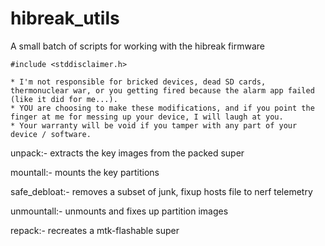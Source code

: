# hibreak_utils
A small batch of scripts for working with the hibreak firmware

```
#include <stddisclaimer.h>

* I'm not responsible for bricked devices, dead SD cards, thermonuclear war, or you getting fired because the alarm app failed (like it did for me...).
* YOU are choosing to make these modifications, and if you point the finger at me for messing up your device, I will laugh at you.
* Your warranty will be void if you tamper with any part of your device / software.
```

unpack:- extracts the key images from the packed super

mountall:- mounts the key partitions

safe_debloat:- removes a subset of junk, fixup hosts file to nerf telemetry

unmountall:- unmounts and fixes up partition images

repack:- recreates a mtk-flashable super
